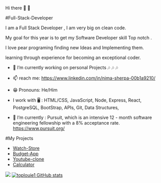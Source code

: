  Hi there 👋 👋
 
#Full-Stack-Developer

I am a Full Stack Developer ,
I am very big on clean code.

My goal for this year is to get my Software Developer skill Top notch . 

I love pear programing  finding new Ideas and Implementing them.

learning through experience for becoming  an
exceptional coder.

- 🔭  I’m currently working on personal Projects 🎶 🎶 🎶
- 📫  reach me: https://www.linkedin.com/in/nima-sherpa-00b1a9210/ 
- 😁  Pronouns: He/Him 
-  I work with 🖥 :  HTML/CSS, JavaScript, Node, Express, React, PostgreSQL, BootStrap, APIs, Git, Data Structures,

- 🌱  I’m currently : Pursuit, which is an intensive 12 - month software engineering fellowship with a 8% acceptance rate. https://www.pursuit.org/

<!-- #My Portfolio ✌✌️
- [My Portfolio](https://pedantic-montalcini-3d984f.netlify.app/) -->

#My Projects
- [Watch-Store](https://musing-euler-08cdda.netlify.app/)
- [Budget-App](https://practical-meninsky-218376.netlify.app/)
- [Youtube-clone](https://youtube-clonana.netlify.app/)
- [Calculator](https://nima-sherpa-calculator.netlify.app/)

<a href="https://www.codewars.com/users/toplouie1"><img src="https://www.codewars.com/users/toplouie1/badges/medium"/></a>
[![toplouie1 GitHub stats](https://github-readme-stats.vercel.app/api?username=toplouie1&show_icons=true&theme=dark)](https://github.com/toplouie1/github-readme-stats)






